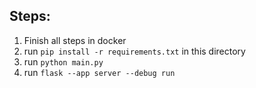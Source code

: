## Steps:
1. Finish all steps in docker
2. run `pip install -r requirements.txt` in this directory
3. run `python main.py`
4. run `flask --app server --debug run`
